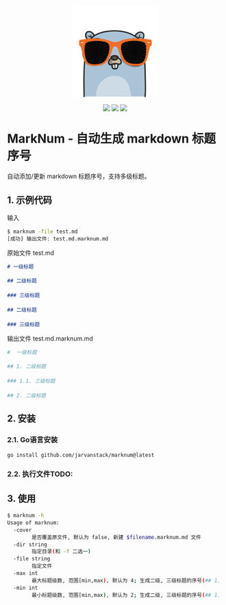 <p align="center">
<img src="images/logo.png" width="200px"/>
<br>
<p align="center">
 <img src="https://img.shields.io/github/stars/jarvanstack/marknum" />
 <img src="https://img.shields.io/github/issues/jarvanstack/marknum" />
 <img src="https://img.shields.io/github/forks/jarvanstack/marknum" />
</p>
</p>

#  MarkNum - 自动生成 markdown 标题序号

自动添加/更新 markdown 标题序号，支持多级标题。

## 1. 示例代码

输入 

```bash
$ marknum -file test.md
[成功] 输出文件: test.md.marknum.md 
```

原始文件 test.md

```markdown
# 一级标题

## 二级标题

### 三级标题

## 二级标题

### 三级标题
```

输出文件 test.md.marknum.md

```bash
#  一级标题

## 1. 二级标题

### 1.1. 三级标题

## 2. 二级标题
```

## 2. 安装

### 2.1. Go语言安装

```bash
go install github.com/jarvanstack/marknum@latest
```

### 2.2. 执行文件TODO:

## 3. 使用

```bash
$ marknum -h
Usage of marknum:
  -cover
        是否覆盖原文件, 默认为 false, 新建 $filename.marknum.md 文件
  -dir string
        指定目录(和 -f 二选一)
  -file string
        指定文件
  -max int
        最大标题级数, 范围[min,max), 默认为 4; 生成二级, 三级标题的序号(## 1. 标题 和 ### 1.1. 标题) (default 4)
  -min int
        最小标题级数, 范围[min,max), 默认为 2; 生成二级, 三级标题的序号(## 1. 标题 和 ### 1.1. 标题) (default 2)
```


